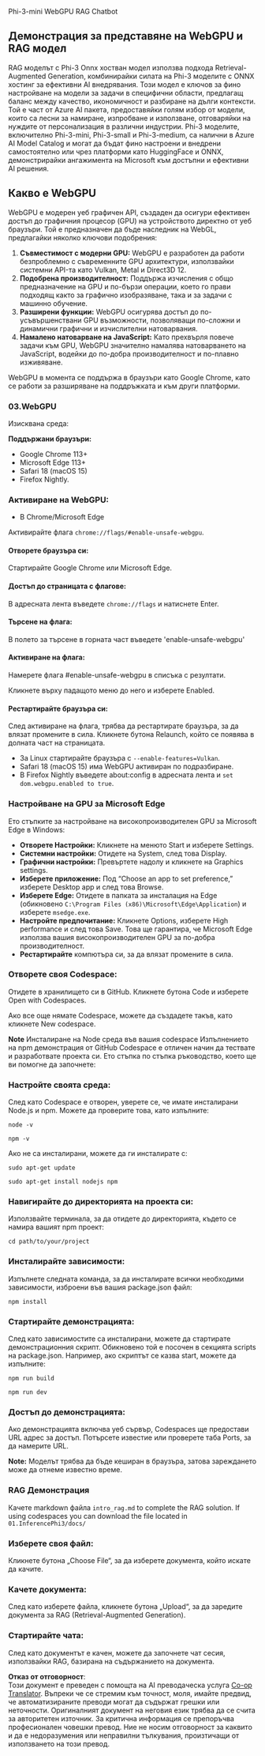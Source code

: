 <!--
CO_OP_TRANSLATOR_METADATA:
{
  "original_hash": "4aac6b8a5dcbbe9a32b47be30340cac2",
  "translation_date": "2025-05-09T05:23:17+00:00",
  "source_file": "code/08.RAG/rag_webgpu_chat/README.md",
  "language_code": "bg"
}
-->
Phi-3-mini WebGPU RAG Chatbot

## Демонстрация за представяне на WebGPU и RAG модел
RAG моделът с Phi-3 Onnx хостван модел използва подхода Retrieval-Augmented Generation, комбинирайки силата на Phi-3 моделите с ONNX хостинг за ефективни AI внедрявания. Този модел е ключов за фино настройване на модели за задачи в специфични области, предлагащ баланс между качество, икономичност и разбиране на дълги контексти. Той е част от Azure AI пакета, предоставяйки голям избор от модели, които са лесни за намиране, изпробване и използване, отговаряйки на нуждите от персонализация в различни индустрии. Phi-3 моделите, включително Phi-3-mini, Phi-3-small и Phi-3-medium, са налични в Azure AI Model Catalog и могат да бъдат фино настроени и внедрени самостоятелно или чрез платформи като HuggingFace и ONNX, демонстрирайки ангажимента на Microsoft към достъпни и ефективни AI решения.

## Какво е WebGPU
WebGPU е модерен уеб графичен API, създаден да осигури ефективен достъп до графичния процесор (GPU) на устройството директно от уеб браузъри. Той е предназначен да бъде наследник на WebGL, предлагайки няколко ключови подобрения:

1. **Съвместимост с модерни GPU:** WebGPU е разработен да работи безпроблемно с съвременните GPU архитектури, използвайки системни API-та като Vulkan, Metal и Direct3D 12.
2. **Подобрена производителност:** Поддържа изчисления с общо предназначение на GPU и по-бързи операции, което го прави подходящ както за графично изобразяване, така и за задачи с машинно обучение.
3. **Разширени функции:** WebGPU осигурява достъп до по-усъвършенствани GPU възможности, позволяващи по-сложни и динамични графични и изчислителни натоварвания.
4. **Намалено натоварване на JavaScript:** Като прехвърля повече задачи към GPU, WebGPU значително намалява натоварването на JavaScript, водейки до по-добра производителност и по-плавно изживяване.

WebGPU в момента се поддържа в браузъри като Google Chrome, като се работи за разширяване на поддръжката и към други платформи.

### 03.WebGPU
Изисквана среда:

**Поддържани браузъри:** 
- Google Chrome 113+
- Microsoft Edge 113+
- Safari 18 (macOS 15)
- Firefox Nightly.

### Активиране на WebGPU:

- В Chrome/Microsoft Edge 

Активирайте флага `chrome://flags/#enable-unsafe-webgpu`.

#### Отворете браузъра си:
Стартирайте Google Chrome или Microsoft Edge.

#### Достъп до страницата с флагове:
В адресната лента въведете `chrome://flags` и натиснете Enter.

#### Търсене на флага:
В полето за търсене в горната част въведете 'enable-unsafe-webgpu'

#### Активиране на флага:
Намерете флага #enable-unsafe-webgpu в списъка с резултати.

Кликнете върху падащото меню до него и изберете Enabled.

#### Рестартирайте браузъра си:

След активиране на флага, трябва да рестартирате браузъра, за да влязат промените в сила. Кликнете бутона Relaunch, който се появява в долната част на страницата.

- За Linux стартирайте браузъра с `--enable-features=Vulkan`.
- Safari 18 (macOS 15) има WebGPU активиран по подразбиране.
- В Firefox Nightly въведете about:config в адресната лента и `set dom.webgpu.enabled to true`.

### Настройване на GPU за Microsoft Edge

Ето стъпките за настройване на високопроизводителен GPU за Microsoft Edge в Windows:

- **Отворете Настройки:** Кликнете на менюто Start и изберете Settings.
- **Системни настройки:** Отидете на System, след това Display.
- **Графични настройки:** Превъртете надолу и кликнете на Graphics settings.
- **Изберете приложение:** Под “Choose an app to set preference,” изберете Desktop app и след това Browse.
- **Изберете Edge:** Отидете в папката за инсталация на Edge (обикновено `C:\Program Files (x86)\Microsoft\Edge\Application`) и изберете `msedge.exe`.
- **Настройте предпочитание:** Кликнете Options, изберете High performance и след това Save.
Това ще гарантира, че Microsoft Edge използва вашия високопроизводителен GPU за по-добра производителност.
- **Рестартирайте** компютъра си, за да влязат промените в сила.

### Отворете своя Codespace:
Отидете в хранилището си в GitHub.
Кликнете бутона Code и изберете Open with Codespaces.

Ако все още нямате Codespace, можете да създадете такъв, като кликнете New codespace.

**Note** Инсталиране на Node среда във вашия codespace
Изпълнението на npm демонстрация от GitHub Codespace е отличен начин да тествате и разработвате проекта си. Ето стъпка по стъпка ръководство, което ще ви помогне да започнете:

### Настройте своята среда:
След като Codespace е отворен, уверете се, че имате инсталирани Node.js и npm. Можете да проверите това, като изпълните:
```
node -v
```
```
npm -v
```

Ако не са инсталирани, можете да ги инсталирате с:
```
sudo apt-get update
```
```
sudo apt-get install nodejs npm
```

### Навигирайте до директорията на проекта си:
Използвайте терминала, за да отидете до директорията, където се намира вашият npm проект:
```
cd path/to/your/project
```

### Инсталирайте зависимости:
Изпълнете следната команда, за да инсталирате всички необходими зависимости, изброени във вашия package.json файл:

```
npm install
```

### Стартирайте демонстрацията:
След като зависимостите са инсталирани, можете да стартирате демонстрационния скрипт. Обикновено той е посочен в секцията scripts на package.json. Например, ако скриптът се казва start, можете да изпълните:

```
npm run build
```
```
npm run dev
```

### Достъп до демонстрацията:
Ако демонстрацията включва уеб сървър, Codespaces ще предостави URL адрес за достъп. Потърсете известие или проверете таба Ports, за да намерите URL.

**Note:** Моделът трябва да бъде кеширан в браузъра, затова зареждането може да отнеме известно време.

### RAG Демонстрация
Качете markdown файла `intro_rag.md` to complete the RAG solution. If using codespaces you can download the file located in `01.InferencePhi3/docs/`

### Изберете своя файл:
Кликнете бутона „Choose File“, за да изберете документа, който искате да качите.

### Качете документа:
След като изберете файла, кликнете бутона „Upload“, за да заредите документа за RAG (Retrieval-Augmented Generation).

### Стартирайте чата:
След като документът е качен, можете да започнете чат сесия, използвайки RAG, базирана на съдържанието на документа.

**Отказ от отговорност**:  
Този документ е преведен с помощта на AI преводаческа услуга [Co-op Translator](https://github.com/Azure/co-op-translator). Въпреки че се стремим към точност, моля, имайте предвид, че автоматизираните преводи могат да съдържат грешки или неточности. Оригиналният документ на неговия език трябва да се счита за авторитетен източник. За критична информация се препоръчва професионален човешки превод. Ние не носим отговорност за каквито и да е недоразумения или неправилни тълкувания, произтичащи от използването на този превод.